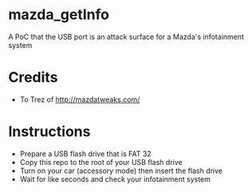 # mazda_getInfo
A PoC that the USB port is an attack surface for a Mazda's infotainment system

# Credits
- To Trez of http://mazdatweaks.com/ 

# Instructions
- Prepare a USB flash drive that is FAT 32
- Copy this repo to the root of your USB flash drive
- Turn on your car (accessory mode) then insert the flash drive
- Wait for like seconds and check your infotainment system



